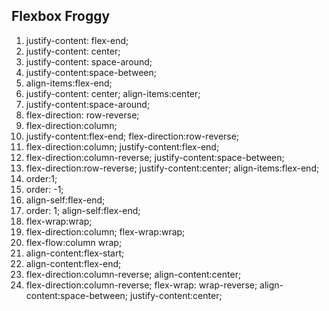 ## Flexbox Froggy

1. justify-content: flex-end;
2. justify-content: center;
3. justify-content: space-around;
4. justify-content:space-between;
5. align-items:flex-end;
6. justify-content: center;
   align-items:center;
7. justify-content:space-around;
8. flex-direction: row-reverse;
9. flex-direction:column;
10. justify-content:flex-end;
    flex-direction:row-reverse;
11. flex-direction:column;
    justify-content:flex-end;
12. flex-direction:column-reverse;
    justify-content:space-between;
13. flex-direction:row-reverse;
    justify-content:center;
    align-items:flex-end;
14. order:1;
15. order: -1;
16. align-self:flex-end;
17. order: 1;
    align-self:flex-end;
18. flex-wrap:wrap;
19. flex-direction:column;
    flex-wrap:wrap;
20. flex-flow:column wrap;
21. align-content:flex-start;
22. align-content:flex-end;
23. flex-direction:column-reverse;
    align-content:center;
24. flex-direction:column-reverse;
    flex-wrap: wrap-reverse;
    align-content:space-between;
    justify-content:center;
